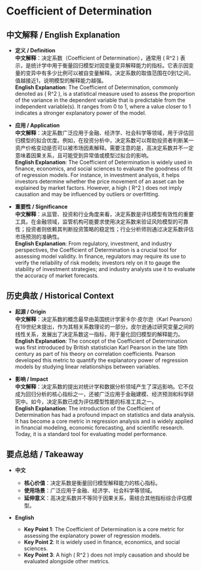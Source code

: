 # Coefficient of Determination

## 中文解释 / English Explanation

* **定义 / Definition**  
  **中文解释**：决定系数（Coefficient of Determination），通常用 \( R^2 \) 表示，是统计学中用于衡量回归模型对因变量变异解释能力的指标。它表示因变量的变异中有多少比例可以被自变量解释。决定系数的取值范围在0到1之间，值越接近1，说明模型的解释能力越强。  
  **English Explanation**: The Coefficient of Determination, commonly denoted as \( R^2 \), is a statistical measure used to assess the proportion of the variance in the dependent variable that is predictable from the independent variable(s). It ranges from 0 to 1, where a value closer to 1 indicates a stronger explanatory power of the model.

* **应用 / Application**  
  **中文解释**：决定系数广泛应用于金融、经济学、社会科学等领域，用于评估回归模型的拟合优度。例如，在投资分析中，决定系数可以帮助投资者判断某一资产价格变动是否可以被市场因素解释。需要注意的是，高决定系数并不一定意味着因果关系，且可能受到异常值或模型过拟合的影响。  
  **English Explanation**: The Coefficient of Determination is widely used in finance, economics, and social sciences to evaluate the goodness of fit of regression models. For instance, in investment analysis, it helps investors determine whether the price movement of an asset can be explained by market factors. However, a high \( R^2 \) does not imply causation and may be influenced by outliers or overfitting.

* **重要性 / Significance**  
  **中文解释**：从监管、投资和行业角度来看，决定系数是评估模型有效性的重要工具。在金融领域，监管机构可能要求使用决定系数来验证风险模型的可靠性；投资者则依赖其判断投资策略的稳定性；行业分析师则通过决定系数评估市场预测的准确性。  
  **English Explanation**: From regulatory, investment, and industry perspectives, the Coefficient of Determination is a crucial tool for assessing model validity. In finance, regulators may require its use to verify the reliability of risk models; investors rely on it to gauge the stability of investment strategies; and industry analysts use it to evaluate the accuracy of market forecasts.

## 历史典故 / Historical Context

* **起源 / Origin**  
  **中文解释**：决定系数的概念最早由英国统计学家卡尔·皮尔逊（Karl Pearson）在19世纪末提出，作为其相关系数理论的一部分。皮尔逊通过研究变量之间的线性关系，发展出了决定系数这一指标，用于量化回归模型的解释能力。  
  **English Explanation**: The concept of the Coefficient of Determination was first introduced by British statistician Karl Pearson in the late 19th century as part of his theory on correlation coefficients. Pearson developed this metric to quantify the explanatory power of regression models by studying linear relationships between variables.

* **影响 / Impact**  
  **中文解释**：决定系数的提出对统计学和数据分析领域产生了深远影响。它不仅成为回归分析的核心指标之一，还被广泛应用于金融建模、经济预测和科学研究中。如今，决定系数已成为评估模型性能的标准工具之一。  
  **English Explanation**: The introduction of the Coefficient of Determination has had a profound impact on statistics and data analysis. It has become a core metric in regression analysis and is widely applied in financial modeling, economic forecasting, and scientific research. Today, it is a standard tool for evaluating model performance.

## 要点总结 / Takeaway

* **中文**  
  - **核心价值**：决定系数是衡量回归模型解释能力的核心指标。  
  - **使用场景**：广泛应用于金融、经济学、社会科学等领域。  
  - **延伸意义**：高决定系数并不等同于因果关系，需结合其他指标综合评估模型。  

* **English**  
  - **Key Point 1**: The Coefficient of Determination is a core metric for assessing the explanatory power of regression models.  
  - **Key Point 2**: It is widely used in finance, economics, and social sciences.  
  - **Key Point 3**: A high \( R^2 \) does not imply causation and should be evaluated alongside other metrics.